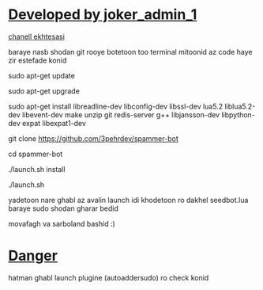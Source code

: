 # [Developed by joker_admin_1](https://telegram.me/@joker_Admin_1)

[chanell ekhtesasi](https://telegram.me/make_a_robot)

baraye nasb shodan git rooye botetoon too terminal mitoonid az code haye zir estefade konid

sudo apt-get update

sudo apt-get upgrade

sudo apt-get install libreadline-dev libconfig-dev libssl-dev lua5.2 liblua5.2-dev libevent-dev make unzip git redis-server g++ libjansson-dev libpython-dev expat libexpat1-dev

git clone https://github.com/3pehrdev/spammer-bot

cd spammer-bot

./launch.sh install

./launch.sh

yadetoon nare ghabl az avalin launch idi khodetoon ro dakhel seedbot.lua baraye sudo shodan gharar bedid

movafagh va sarboland bashid :)
# [Danger](telegram.me/joker_admin_1)

hatman ghabl launch plugine (autoaddersudo) ro check konid


